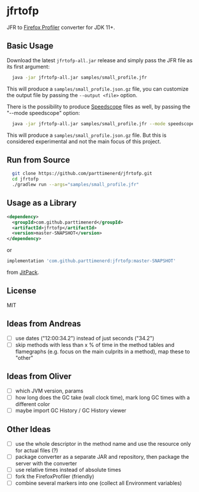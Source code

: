 # jfrtofp
JFR to [Firefox Profiler](https://profiler.firefox.com) converter for JDK 11+.

## Basic Usage
Download the latest `jfrtofp-all.jar` release and simply pass the JFR file as its first argument:

```sh
  java -jar jfrtofp-all.jar samples/small_profile.jfr
```

This will produce a `samples/small_profile.json.gz` file, you can customize the output file 
by passing the `--output <file>` option.

There is the possibility to produce [Speedscope](https://www.speedscope.app/) files as well, by passing the "--mode speedscope" option:

```sh
  java -jar jfrtofp-all.jar samples/small_profile.jfr --mode speedscope
```

This will produce a `samples/small_profile.json.gz` file. 
But this is considered experimental and not the main focus of this project.

## Run from Source

```sh
  git clone https://github.com/parttimenerd/jfrtofp.git
  cd jfrtofp
  ./gradlew run --args="samples/small_profile.jfr"
```

## Usage as a Library
```xml
<dependency>
  <groupId>com.github.parttimenerd</groupId>
  <artifactId>jfrtofp</artifactId>
  <version>master-SNAPSHOT</version>
</dependency>
```
or
```groovy
implementation 'com.github.parttimenerd:jfrtofp:master-SNAPSHOT'
```
from [JitPack](https://jitpack.io/#parttimenerd/jfrtofp).

## License
MIT

## Ideas from Andreas
- [ ] use dates ("12:00:34.2") instead of just seconds ("34.2")
- [ ] skip methods with less than x % of time in the method tables and flamegraphs (e.g. focus on the main culprits in a method),
  map these to "other"

## Ideas from Oliver
- [ ] which JVM version, params
- [ ] how long does the GC take (wall clock time), mark long GC times with a different color
- [ ] maybe import GC History / GC History viewer

## Other Ideas
- [ ] use the whole descriptor in the method name and use the resource only for actual files (?)
- [ ] package converter as a separate JAR and repository, then package the server with the converter
- [ ] use relative times instead of absolute times
- [ ] fork the FirefoxProfiler (friendly)
- [ ] combine several markers into one (collect all Environment variables)
